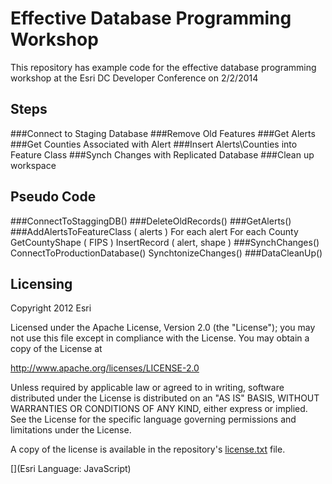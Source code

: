# Effective Database Programming Workshop

This repository has example code for the effective database programming workshop at the Esri DC Developer Conference on 2/2/2014



## Steps
###Connect to Staging Database
###Remove Old Features
###Get Alerts
###Get Counties Associated with Alert
###Insert Alerts\Counties into Feature Class
###Synch Changes with Replicated Database
###Clean up workspace

## Pseudo Code
###ConnectToStaggingDB()
###DeleteOldRecords()
###GetAlerts()
###AddAlertsToFeatureClass ( alerts )
	For each alert
		For each County
			GetCountyShape ( FIPS )
			InsertRecord ( alert, shape )
###SynchChanges()
	ConnectToProductionDatabase()
	SynchtonizeChanges()
###DataCleanUp()



## Licensing
Copyright 2012 Esri

Licensed under the Apache License, Version 2.0 (the "License");
you may not use this file except in compliance with the License.
You may obtain a copy of the License at

   http://www.apache.org/licenses/LICENSE-2.0

Unless required by applicable law or agreed to in writing, software
distributed under the License is distributed on an "AS IS" BASIS,
WITHOUT WARRANTIES OR CONDITIONS OF ANY KIND, either express or implied.
See the License for the specific language governing permissions and
limitations under the License.

A copy of the license is available in the repository's [license.txt](https://raw.github.com/kevinsigwart/AGOL_MultiDimTemplate/master/license.txt) file.

[](Esri Language: JavaScript)

